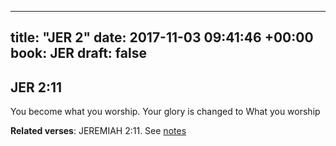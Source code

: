 
---
title: "JER 2"
date: 2017-11-03 09:41:46 +00:00
book: JER
draft: false
---

## JER 2:11

You become what you worship. Your glory is changed to What you worship

**Related verses**: JEREMIAH 2:11. See [notes](https://my.bible.com/notes/2760238803142304533)

